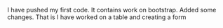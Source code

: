 I have pushed my first code.
It contains work on bootstrap.
Added some changes. That is I have worked on a table and creating a form
